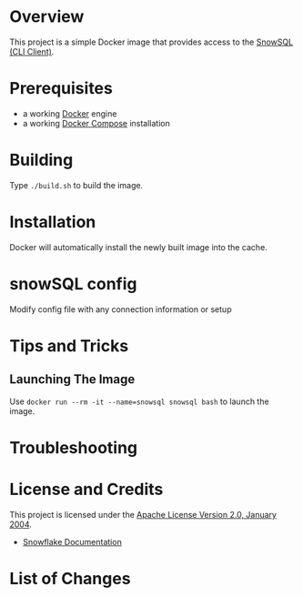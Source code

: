# Overview
This project is a simple Docker image that provides access to the
[SnowSQL (CLI Client)](https://docs.snowflake.net/manuals/user-guide/snowsql.html#snowsql-cli-client).  


# Prerequisites
* a working [Docker](http://docker.io) engine
* a working [Docker Compose](http://docker.io) installation

# Building
Type `./build.sh` to build the image.

# Installation
Docker will automatically install the newly built image into the cache.

# snowSQL config
Modify config file with any connection information or setup

# Tips and Tricks

## Launching The Image
Use `docker run --rm -it --name=snowsql snowsql bash` to launch the image.  

# Troubleshooting

# License and Credits
This project is licensed under the
[Apache License Version 2.0, January 2004](http://www.apache.org/licenses/).

* [Snowflake Documentation](https://docs.snowflake.net/manuals/index.html)

# List of Changes
